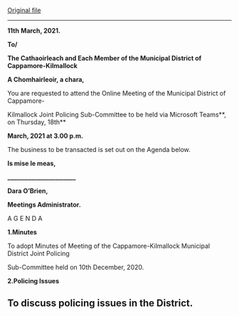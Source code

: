 [Original file](https://www.limerick.ie/sites/default/files/media/documents/2021-03/01-agenda-for-march-2021-jpc-sub-committee-mtg.pdf)

---
**11th** **March, 2021.**

**To/**

**The Cathaoirleach and Each Member of the Municipal District of Cappamore-Kilmallock**

**A Chomhairleoir, a chara,**

You are requested to attend the Online Meeting of the Municipal District of Cappamore-

Kilmallock Joint Policing Sub-Committee to be held via Microsoft Teams**, on Thursday, 18th**

**March, 2021 at 3.00 p.m.**

The business to be transacted is set out on the Agenda below.

**Is mise le meas,**

**\_\_\_\_\_\_\_\_\_\_\_\_\_\_\_\_\_\_\_\_\_\_\_**

**Dara O’Brien,**

**Meetings Administrator.**

A G E N D A

**1.Minutes**

To adopt Minutes of Meeting of the Cappamore-Kilmallock Municipal District Joint Policing

Sub-Committee held on 10th December, 2020.

**2.Policing Issues**

To discuss policing issues in the District.
---
